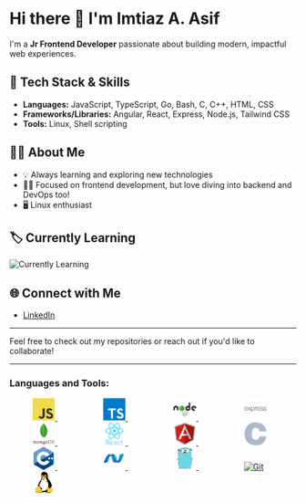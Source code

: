 # Hi there 👋 I'm Imtiaz A. Asif

I'm a **Jr Frontend Developer** passionate about building modern, impactful web experiences.

## 🚀 Tech Stack & Skills
- **Languages:** JavaScript, TypeScript, Go, Bash, C, C++, HTML, CSS
- **Frameworks/Libraries:** Angular, React, Express, Node.js, Tailwind CSS
- **Tools:** Linux, Shell scripting

## 👨‍💻 About Me
- 💡 Always learning and exploring new technologies
- 🧑‍💻 Focused on frontend development, but love diving into backend and DevOps too!
- 🖥️ Linux enthusiast

## 🏷️ Currently Learning
![Currently Learning](https://img.shields.io/badge/-Always%20Learning-brightgreen)

## 🌐 Connect with Me
- [LinkedIn](https://www.linkedin.com/in/imtiaz-a-asif/)

---

Feel free to check out my repositories or reach out if you'd like to collaborate!

<!--
**iaasif/iaasif** is a ✨ special ✨ repository because its README.md (this file) appears on your GitHub profile.
-->
---

### Languages and Tools:

<p align="left">
    <a href="https://developer.mozilla.org/en-US/docs/Web/JavaScript" target="_blank" style="padding: 0 40px;">
        <img src="https://raw.githubusercontent.com/devicons/devicon/master/icons/javascript/javascript-original.svg" alt="JavaScript" width="40" height="40"/>
    </a>
    <a href="https://www.typescriptlang.org/" target="_blank" style="padding: 0 40px;">
        <img src="https://raw.githubusercontent.com/devicons/devicon/master/icons/typescript/typescript-original.svg" alt="TypeScript" width="40" height="40"/>
    </a>
    <a href="https://nodejs.org" target="_blank" style="padding: 0 40px;">
        <img src="https://raw.githubusercontent.com/devicons/devicon/master/icons/nodejs/nodejs-original-wordmark.svg" alt="Node.js" width="40" height="40"/>
    </a>
    <a href="https://expressjs.com" target="_blank" style="padding: 0 40px;">
        <img src="https://raw.githubusercontent.com/devicons/devicon/master/icons/express/express-original-wordmark.svg" alt="Express.js" width="40" height="40"/>
    </a>
    <a href="https://www.mongodb.com/" target="_blank" style="padding: 0 40px;">
        <img src="https://raw.githubusercontent.com/devicons/devicon/master/icons/mongodb/mongodb-original-wordmark.svg" alt="MongoDB" width="40" height="40"/>
    </a>
    <a href="https://reactjs.org/" target="_blank" style="padding: 0 40px;">
        <img src="https://raw.githubusercontent.com/devicons/devicon/master/icons/react/react-original-wordmark.svg" alt="React" width="40" height="40"/>
    </a>
    <a href="https://angular.io/" target="_blank" style="padding: 0 40px;">
        <img src="https://raw.githubusercontent.com/devicons/devicon/master/icons/angularjs/angularjs-original.svg" alt="Angular" width="40" height="40"/>
    </a>
    <a href="https://en.wikipedia.org/wiki/C_(programming_language)" target="_blank" style="padding: 0 40px;">
        <img src="https://raw.githubusercontent.com/devicons/devicon/master/icons/c/c-original.svg" alt="C" width="40" height="40"/>
    </a>
    <a href="https://en.wikipedia.org/wiki/C%2B%2B" target="_blank" style="padding: 0 40px;">
        <img src="https://raw.githubusercontent.com/devicons/devicon/master/icons/cplusplus/cplusplus-original.svg" alt="C++" width="40" height="40"/>
    </a>
    <a href="https://dotnet.microsoft.com/" target="_blank" style="padding: 0 40px;">
        <img src="https://raw.githubusercontent.com/devicons/devicon/master/icons/dot-net/dot-net-original.svg" alt=".NET" width="40" height="40"/>
    </a>
    <a href="https://go.dev/" target="_blank" style="padding: 0 40px;">
        <img src="https://raw.githubusercontent.com/devicons/devicon/master/icons/go/go-original.svg" alt="Go" width="40" height="40"/>
    </a>
    <a href="https://git-scm.com/" target="_blank" style="padding: 0 40px;">
        <img src="https://www.vectorlogo.zone/logos/git-scm/git-scm-icon.svg" alt="Git" width="40" height="40"/>
    </a>
    <a href="https://www.linux.org/" target="_blank" style="padding: 0 40px;">
        <img src="https://raw.githubusercontent.com/devicons/devicon/master/icons/linux/linux-original.svg" alt="Linux" width="40" height="40"/>
    </a>
</p>

